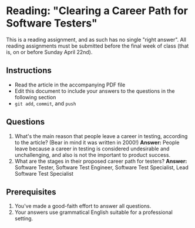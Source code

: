 Reading: "Clearing a Career Path for Software Testers"
=====================================================

This is a reading assignment, and as such has no single "right answer". All reading assignments must be submitted before the final week of class (that is, on or before Sunday April 22nd).

Instructions
------------

* Read the article in the accompanying PDF file
* Edit this document to include your answers to the questions in the following section
* `git add`, `commit`, and `push`

Questions
---------

1. What's the main reason that people leave a career in testing, according to the article? (Bear in mind it was written in 2000!) **Answer:** People leave because a career in testing is considered undesirable and unchallenging, and also is not the important to product success.
1. What are the stages in their proposed career path for testers? **Answer:** Software Tester, Software Test Engineer, Software Test Specialist, Lead Software Test Specialist

Prerequisites
-------------

1. You've made a good-faith effort to answer all questions.
1. Your answers use grammatical English suitable for a professional setting.

